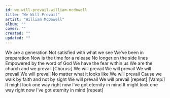 ```yaml
---
id: we-will-prevail-william-mcdowell
title: "We Will Prevail"
artist: "William McDowell"
album: ""
cover: ""
created: ""
updated: ""
---
```


We are a generation
Not satisfied with what we see
We’ve been in preparation
Now is the time for a release
No longer on the side lines
Empowered by the word of God
We have the fear within us
We are the church and we prevail
[Chorus:]
We will prevail
We will prevail
We will prevail
We will prevail
No matter what it looks like
We will prevail
Cause we walk by faith and not by sight
We will prevail
We will prevail
[repeat]
[Vamp:]
It might look one way right now
I’ve got eternity in mind
It might look one way right now
I’ve got eternity in mind
[repeat]